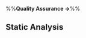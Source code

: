<link rel="stylesheet" href="{{baseUrl}}/css/textbook.css">

<div class="website-content">

%%**Quality Assurance →**%%

## Static Analysis

<div id="main">

<include src="what/embed.md" />

</div>

</div>

